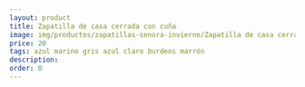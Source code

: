 ```yaml
---
layout: product
title: Zapatilla de casa cerrada con cuña
image: img/productos/zapatillas-senora-invierno/Zapatilla de casa cerrada con cuña=20=azul marino gris azul claro burdeos marrón.webp
price: 20
tags: azul marino gris azul claro burdeos marrón
description: 
order: 0
---
```

